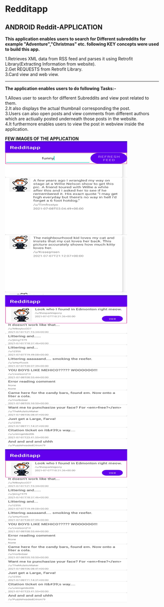 # Redditapp

## ANDROID Reddit-APPLICATION

**This application enables users to search for Different subreddits for example "Adventure","Christmas" etc.
following  KEY concepts were used to build this app.**

1.Retrieves XML data from  RSS feed and parses it using Retrofit Library(Extracting Information from website).<br/>
2.Get REQUESTS from Retrofit Library.<br/>
3.Card view and web view.<br/>

***

**The application enables users to do following Tasks:-**

1.Allows user to search for different Subreddits and view post related to them.<br/>
2.It also displays the actual thumbnail corresponding the post.<br/>
3.Users can  also open posts and view comments from different authors which are actiually posted underneath those posts in the website.<br/>
4.It furthermore enables users to view the post in webview inside the application.<br/>

**FEW IMAGES OF THE APPLICATION**
<img src="images/R1.jpg" width =400 height=500>
<img src="images/R2.jpg" width =400 height=500>
<img src="images/R2.jpg" width =400 height=500>
